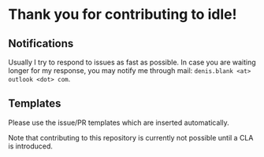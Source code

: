 Thank you for contributing to idle!
=========================================

## Notifications

Usually I try to respond to issues as fast as possible. In case you are waiting longer for my response, you may notify me through mail: `denis.blank <at> outlook <dot> com`.

## Templates

Please use the issue/PR templates which are inserted automatically.

Note that contributing to this repository is currently not possible until a CLA is introduced.
